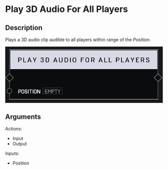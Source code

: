 # Play 3D Audio For All Players

## Description

Plays a 3D audio clip audible to all players within range of the _Position_.

![Play 3D Audio For All Players](../../.gitbook/assets/images/scripting/audio/play-3d-audio-for-all-players.png)

## Arguments

Actions:

- Input
- Output

Inputs:

- Position
